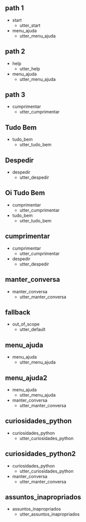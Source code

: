 ## path 1
* start
    - utter_start
* menu_ajuda
    - utter_menu_ajuda

## path 2
* help
    - utter_help
* menu_ajuda
    - utter_menu_ajuda

## path 3
* cumprimentar
    - utter_cumprimentar

## Tudo Bem
* tudo_bem
    - utter_tudo_bem

## Despedir
* despedir
    - utter_despedir

## Oi Tudo Bem
* cumprimentar
    - utter_cumprimentar
* tudo_bem
    - utter_tudo_bem

## cumprimentar
* cumprimentar
    - utter_cumprimentar
* despedir
    - utter_despedir

## manter_conversa
* manter_conversa
    - utter_manter_conversa

## fallback
* out_of_scope
    - utter_default

## menu_ajuda
* menu_ajuda
    - utter_menu_ajuda

## menu_ajuda2
* menu_ajuda
    - utter_menu_ajuda
* manter_conversa
    - utter_manter_conversa

## curiosidades_python
* curiosidades_python
    - utter_curiosidades_python

## curiosidades_python2
* curiosidades_python
    - utter_curiosidades_python
* manter_conversa
    - utter_manter_conversa

## assuntos_inapropriados
* assuntos_inapropriados
    - utter_assuntos_inapropriados
    
